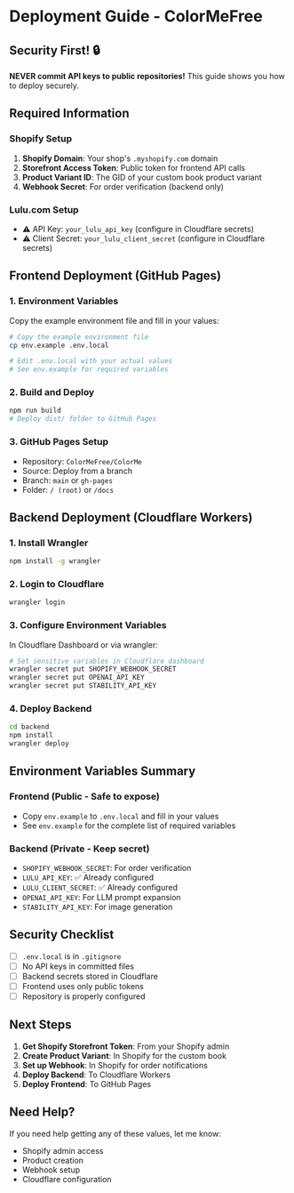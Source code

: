 # Deployment Guide - ColorMeFree

## Security First! 🔒

**NEVER commit API keys to public repositories!** This guide shows you how to deploy securely.

## Required Information

### Shopify Setup
1. **Shopify Domain**: Your shop's `.myshopify.com` domain
2. **Storefront Access Token**: Public token for frontend API calls
3. **Product Variant ID**: The GID of your custom book product variant
4. **Webhook Secret**: For order verification (backend only)

### Lulu.com Setup
- ⚠️ API Key: `your_lulu_api_key` (configure in Cloudflare secrets)
- ⚠️ Client Secret: `your_lulu_client_secret` (configure in Cloudflare secrets)

## Frontend Deployment (GitHub Pages)

### 1. Environment Variables
Copy the example environment file and fill in your values:

```bash
# Copy the example environment file
cp env.example .env.local

# Edit .env.local with your actual values
# See env.example for required variables
```

### 2. Build and Deploy
```bash
npm run build
# Deploy dist/ folder to GitHub Pages
```

### 3. GitHub Pages Setup
- Repository: `ColorMeFree/ColorMe`
- Source: Deploy from a branch
- Branch: `main` or `gh-pages`
- Folder: `/ (root)` or `/docs`

## Backend Deployment (Cloudflare Workers)

### 1. Install Wrangler
```bash
npm install -g wrangler
```

### 2. Login to Cloudflare
```bash
wrangler login
```

### 3. Configure Environment Variables
In Cloudflare Dashboard or via wrangler:

```bash
# Set sensitive variables in Cloudflare dashboard
wrangler secret put SHOPIFY_WEBHOOK_SECRET
wrangler secret put OPENAI_API_KEY
wrangler secret put STABILITY_API_KEY
```

### 4. Deploy Backend
```bash
cd backend
npm install
wrangler deploy
```

## Environment Variables Summary

### Frontend (Public - Safe to expose)
- Copy `env.example` to `.env.local` and fill in your values
- See `env.example` for the complete list of required variables

### Backend (Private - Keep secret)
- `SHOPIFY_WEBHOOK_SECRET`: For order verification
- `LULU_API_KEY`: ✅ Already configured
- `LULU_CLIENT_SECRET`: ✅ Already configured
- `OPENAI_API_KEY`: For LLM prompt expansion
- `STABILITY_API_KEY`: For image generation

## Security Checklist

- [ ] `.env.local` is in `.gitignore`
- [ ] No API keys in committed files
- [ ] Backend secrets stored in Cloudflare
- [ ] Frontend uses only public tokens
- [ ] Repository is properly configured

## Next Steps

1. **Get Shopify Storefront Token**: From your Shopify admin
2. **Create Product Variant**: In Shopify for the custom book
3. **Set up Webhook**: In Shopify for order notifications
4. **Deploy Backend**: To Cloudflare Workers
5. **Deploy Frontend**: To GitHub Pages

## Need Help?

If you need help getting any of these values, let me know:
- Shopify admin access
- Product creation
- Webhook setup
- Cloudflare configuration

